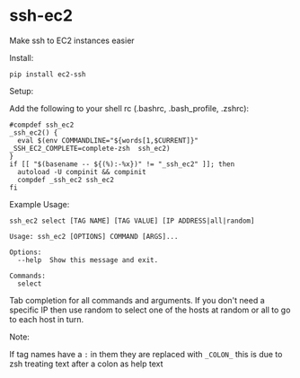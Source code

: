 # ssh-ec2
Make ssh to EC2 instances easier

Install:

```
pip install ec2-ssh
```

Setup:
 
Add the following to your shell rc (.bashrc, .bash_profile, .zshrc):

```
#compdef ssh_ec2
_ssh_ec2() {
  eval $(env COMMANDLINE="${words[1,$CURRENT]}" _SSH_EC2_COMPLETE=complete-zsh  ssh_ec2)
}
if [[ "$(basename -- ${(%):-%x})" != "_ssh_ec2" ]]; then
  autoload -U compinit && compinit
  compdef _ssh_ec2 ssh_ec2
fi
```

Example Usage:

```
ssh_ec2 select [TAG NAME] [TAG VALUE] [IP ADDRESS|all|random]

Usage: ssh_ec2 [OPTIONS] COMMAND [ARGS]...

Options:
  --help  Show this message and exit.

Commands:
  select
```

Tab completion for all commands and arguments. If you don't need a specific IP then use random to select one of the hosts at random or all to go to each host in turn.

Note:

If tag names have a `:` in them they are replaced with `_COLON_` this is due to zsh treating text after a colon as help text
